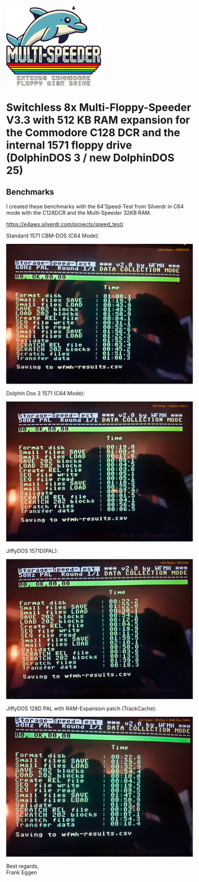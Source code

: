 <img title="The Multi-Speeder Logo" src="https://github.com/FraEgg/commodore-c128dcr-1571-switchless-floppydrive-8x-multi-floppy-speeder/blob/main/images/Multi-Speeder_Logo.png?raw=true" alt="Multi-Speeder Logo" style="zoom:25%;" data-align="center">

# Switchless 8x Multi-Floppy-Speeder V3.3 with 512 KB RAM expansion for the Commodore C128 DCR and the internal 1571 floppy drive (DolphinDOS 3 / new DolphinDOS 25)

## Benchmarks

I created these benchmarks with the 64'Speed-Test from Silverdr in C64 mode with the C128DCR and the Multi-Speeder 32KB RAM. 

https://e4aws.silverdr.com/projects/speed_test/

Standard 1571 CBM-DOS (C64 Mode):

![](https://github.com/FraEgg/commodore-c128dcr-1571-switchless-floppydrive-8x-multi-floppy-speeder/blob/main/benchmark/IMG_20241204_195851.jpg?raw=true)



Dolphin Dos 3 1571 (C64 Mode):

![](https://github.com/FraEgg/commodore-c128dcr-1571-switchless-floppydrive-8x-multi-floppy-speeder/blob/main/benchmark/IMG_20241204_203727.jpg?raw=true)



JiffyDOS 1571D(PAL):

![](https://github.com/FraEgg/commodore-c128dcr-1571-switchless-floppydrive-8x-multi-floppy-speeder/blob/main/benchmark/IMG_20241204_205006.jpg?raw=true)



JiffyDOS 128D PAL with RAM-Expansion patch (TrackCache):

![](https://github.com/FraEgg/commodore-c128dcr-1571-switchless-floppydrive-8x-multi-floppy-speeder/blob/main/benchmark/IMG_20241204_210317.jpg?raw=true)



Best regards,  
Frank Eggen

